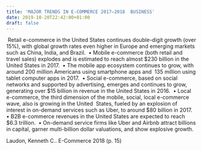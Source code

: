 ```yaml
---
title: 'MAJOR TRENDS IN E-COMMERCE 2017–2018  BUSINESS'
date: 2019-10-20T22:42:00+01:00
draft: false
---
```


 Retail e-commerce in the United States continues double-digit growth (over 15%), with global growth rates even higher in Europe and emerging markets such as China, India, and Brazil.  • Mobile e-commerce (both retail and travel sales) explodes and is estimated to reach almost $230 billion in the  United States in 2017.  • The mobile app ecosystem continues to grow, with around 200 million Americans using smartphone apps and  135 million using tablet computer apps in 2017.  • Social e-commerce, based on social networks and supported by advertising, emerges and continues to grow,  generating over $15 billion in revenue in the United States in 2016.  • Local e-commerce, the third dimension of the mobile, social, local e-commerce wave, also is growing in the United  States, fueled by an explosion of interest in on-demand services such as Uber, to around $80 billion in 2017.  • B2B e-commerce revenues in the United States are expected to reach $6.3 trillion.  • On-demand service firms like Uber and Airbnb attract billions in capital, garner multi-billion dollar valuations, and show explosive growth.  
  
Laudon, Kenneth C.. E-Commerce 2018 (p. 15)